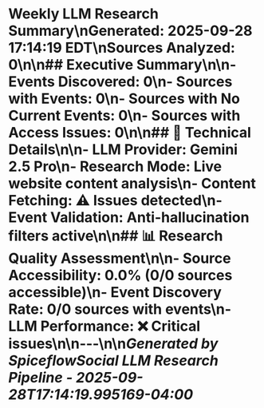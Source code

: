 # Weekly LLM Research Summary\n**Generated:** 2025-09-28 17:14:19 EDT\n**Sources Analyzed:** 0\n\n## Executive Summary\n\n- **Events Discovered:** 0\n- **Sources with Events:** 0\n- **Sources with No Current Events:** 0\n- **Sources with Access Issues:** 0\n\n## 🔧 Technical Details\n\n- **LLM Provider:** Gemini 2.5 Pro\n- **Research Mode:** Live website content analysis\n- **Content Fetching:** ⚠️ Issues detected\n- **Event Validation:** Anti-hallucination filters active\n\n## 📊 Research Quality Assessment\n\n- **Source Accessibility:** 0.0% (0/0 sources accessible)\n- **Event Discovery Rate:** 0/0 sources with events\n- **LLM Performance:** ❌ Critical issues\n\n---\n\n*Generated by SpiceflowSocial LLM Research Pipeline - 2025-09-28T17:14:19.995169-04:00*